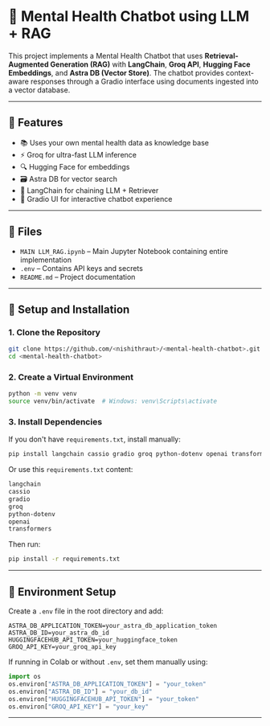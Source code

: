 
# 🧠 Mental Health Chatbot using LLM + RAG

This project implements a Mental Health Chatbot that uses **Retrieval-Augmented Generation (RAG)** with **LangChain**, **Groq API**, **Hugging Face Embeddings**, and **Astra DB (Vector Store)**. The chatbot provides context-aware responses through a Gradio interface using documents ingested into a vector database.

---

## 🧪 Features

- 📚 Uses your own mental health data as knowledge base
- ⚡ Groq for ultra-fast LLM inference
- 🔍 Hugging Face for embeddings
- 🗃️ Astra DB for vector search
- 🧠 LangChain for chaining LLM + Retriever
- 💬 Gradio UI for interactive chatbot experience

---

## 📁 Files

- `MAIN LLM_RAG.ipynb` – Main Jupyter Notebook containing entire implementation
- `.env` – Contains API keys and secrets
- `README.md` – Project documentation

---

## 🔧 Setup and Installation

### 1. Clone the Repository

```bash
git clone https://github.com/<nishithraut>/<mental-health-chatbot>.git
cd <mental-health-chatbot>
```

### 2. Create a Virtual Environment

```bash
python -m venv venv
source venv/bin/activate  # Windows: venv\Scripts\activate
```

### 3. Install Dependencies

If you don't have `requirements.txt`, install manually:

```bash
pip install langchain cassio gradio groq python-dotenv openai transformers
```

Or use this `requirements.txt` content:

```txt
langchain
cassio
gradio
groq
python-dotenv
openai
transformers
```

Then run:

```bash
pip install -r requirements.txt
```

---

## 🔐 Environment Setup

Create a `.env` file in the root directory and add:

```env
ASTRA_DB_APPLICATION_TOKEN=your_astra_db_application_token
ASTRA_DB_ID=your_astra_db_id
HUGGINGFACEHUB_API_TOKEN=your_huggingface_token
GROQ_API_KEY=your_groq_api_key
```

If running in Colab or without `.env`, set them manually using:

```python
import os
os.environ["ASTRA_DB_APPLICATION_TOKEN"] = "your_token"
os.environ["ASTRA_DB_ID"] = "your_db_id"
os.environ["HUGGINGFACEHUB_API_TOKEN"] = "your_token"
os.environ["GROQ_API_KEY"] = "your_key"
```

---

